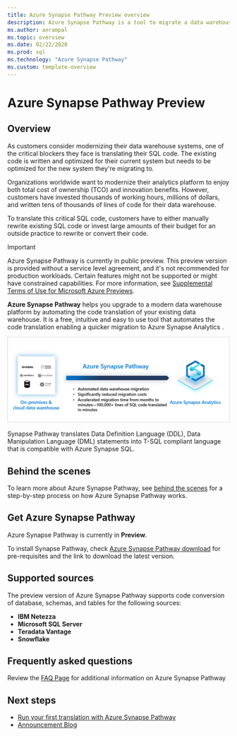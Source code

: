 ```yaml
---
title: Azure Synapse Pathway Preview overview 
description: Azure Synapse Pathway is a tool to migrate a data warehouse to Azure Synapse Analytics.
ms.author: anrampal
ms.topic: overview 
ms.date: 02/22/2020
ms.prod: sql
ms.technology: "Azure Synapse Pathway"
ms.custom: template-overview 
---
```

# Azure Synapse Pathway Preview

## Overview

As customers consider modernizing their data warehouse systems, one of the critical blockers they face is translating their SQL code. The existing code is written and optimized for their current system but needs to be optimized for the new system they're migrating to.

Organizations worldwide want to modernize their analytics platform to enjoy both total cost of ownership (TCO) and innovation benefits. However, customers have invested thousands of working hours, millions of dollars, and written tens of thousands of lines of code for their data warehouse.
 
To translate this critical SQL code, customers have to either manually rewrite existing SQL code or invest large amounts of their budget for an outside practice to rewrite or convert their code.

> [!IMPORTANT]
> Azure Synapse Pathway is currently in public preview.
> This preview version is provided without a service level agreement, and it's not recommended for production workloads. Certain features might not be supported or might have constrained capabilities. 
> For more information, see [Supplemental Terms of Use for Microsoft Azure Previews](https://azure.microsoft.com/support/legal/preview-supplemental-terms/). 

**Azure Synapse Pathway** helps you upgrade to a modern data warehouse platform by automating the code translation of your existing data warehouse. It is a free, intuitive and easy to use tool that automates the code translation enabling a quicker migration to Azure Synapse Analytics .

 ![Azure Synapse pathway overview.](./media/pathway-overview/synapse-pathway-overview.png) 

Synapse Pathway translates Data Definition Language (DDL), Data Manipulation Language (DML) statements into T-SQL compliant language that is compatible with Azure Synapse SQL.

## Behind the scenes

To learn more about Azure Synapse Pathway, see [behind the scenes](synapse-pathway-behind-the-scenes.md) for a step-by-step process on how Azure Synapse Pathway works.

## Get Azure Synapse Pathway

Azure Synapse Pathway is currently in **Preview**.

To install Synapse Pathway, check [Azure Synapse Pathway download](synapse-pathway-download.md) for pre-requisites and the link to download the latest version.

## Supported sources

The preview version of Azure Synapse Pathway supports code conversion of database, schemas, and tables for the following sources:
- **IBM Netezza** 
- **Microsoft SQL Server**
- **Teradata Vantage**
- **Snowflake**

<!-- > [!NOTE]
Check [release notes](..) for new sources added as well as feature additions.  -->

## Frequently asked questions

Review the [FAQ Page](pathway-faq.md) for additional information on Azure Synapse Pathway

## Next steps

- [Run your first translation with Azure Synapse Pathway](synapse-pathway-assessment.md)
- [Announcement Blog](links-how-to.md)



